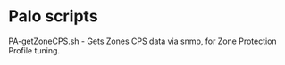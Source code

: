 # Palo scripts
PA-getZoneCPS.sh - Gets Zones CPS data via snmp, for Zone Protection Profile tuning. 
